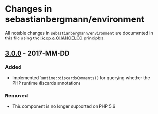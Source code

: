 # Changes in sebastianbergmann/environment

All notable changes in `sebastianbergmann/environment` are documented in this file using the [Keep a CHANGELOG](http://keepachangelog.com/) principles.

## [3.0.0] - 2017-MM-DD

### Added

* Implemented `Runtime::discardsComments()` for querying whether the PHP runtime discards annotations

### Removed

* This component is no longer supported on PHP 5.6

[3.0.0]: https://github.com/sebastianbergmann/phpunit/compare/2.0...3.0.0

